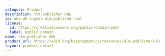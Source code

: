 ```yaml
---
category: Product
description: nlm.publisher OWL
id: obo-db-ingest.nlm.publisher.owl
license:
  id: https://creativecommons.org/public-domain/pdm/
  label: public domain
name: nlm.publisher OWL
product_url: https://w3id.org/biopragmatics/resources/nlm.publisher/nlm.publisher.owl
layout: product_detail
---
```

